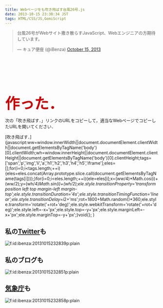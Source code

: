 ```yaml
---
title: Webページをも吹き飛ばす台風26号.js
date: 2013-10-15 23:38:34 JST
tags: HTML/CSS/JS,GomiScript
---
```




> 台風26号がWebサイト撒き散らすJavaScript、Webエンジニアの方期待しています。
> 
> — キュア便座 (@iBenza) [October 15, 2013](https://twitter.com/iBenza/statuses/390089679409643521)

<script async src="//platform.twitter.com/widgets.js" charset="utf-8"></script><br /><br /><br /><br /><br /><br />

<span style="color:#cc0000;font-size:48px;font-weight:bold">作った．</span>

次の「吹き飛ばす．」リンクのURLをコピーして，適当なWebページでコピーしたURLを開いてください．

[吹き飛ばす．](javascript:ww=window.innerWidth||document.documentElement.clientWidth||document.getElementsByTagName('body')[0].clientWidth;wh=window.innerHeight||document.documentElement.clientHeight||document.getElementsByTagName('body')[0].clientHeight;tags=['span','p','img','li','a','h1','h2','h3','h4','h5','iframe'];eles=[];for(i=0;i<tags.length;++i){eles=eles.concat(Array.prototype.slice.call(document.getElementsByTagName(tags[i])));}for(i=0;i<eles.length;++i){ele=eles[i];x=(ww/4)*Math.cos(i)+(ww/2);y=(wh/4)*Math.sin(i)+(wh/2);ele.style.transitionProperty='transform position left top margin-left margin-top';ele.style.transitionDuration='4s';ele.style.transitionTimingFunction='linear';ele.style.transitionDelay=i*2+'ms';rot=1800+Math.random()*360;ele.style.transform='rotate('+rot+'deg)';ele.style.webkitTransform='rotate('+rot+'deg)';ele.style.left=-x+'px';ele.style.top=-y+'px';ele.style.marginLeft=-x+'px';ele.style.marginTop=-y+'px';}void{};
)

## 私の[Twitter](https://twitter.com/iBenza)も

<span itemscope itemtype="http://schema.org/Photograph"><img src="http://cdn-ak.f.st-hatena.com/images/fotolife/i/ibenza/20131015/20131015232839.png" alt="f:id:ibenza:20131015232839p:plain" title="f:id:ibenza:20131015232839p:plain" class="hatena-fotolife" itemprop="image"></span>

## 私のブログも

<span itemscope itemtype="http://schema.org/Photograph"><img src="http://cdn-ak.f.st-hatena.com/images/fotolife/i/ibenza/20131015/20131015232851.png" alt="f:id:ibenza:20131015232851p:plain" title="f:id:ibenza:20131015232851p:plain" class="hatena-fotolife" itemprop="image"></span>

## [気象庁](http://www.jma.go.jp/jma/index.html)も

<span itemscope itemtype="http://schema.org/Photograph"><img src="http://cdn-ak.f.st-hatena.com/images/fotolife/i/ibenza/20131015/20131015232858.png" alt="f:id:ibenza:20131015232858p:plain" title="f:id:ibenza:20131015232858p:plain" class="hatena-fotolife" itemprop="image"></span>

